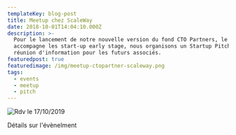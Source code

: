 ```yaml
---
templateKey: blog-post
title: Meetup chez ScaleWay
date: 2018-10-01T14:04:10.000Z
description: >-
  Pour le lancement de notre nouvelle version du fond CTO Partners, le fond qui
  accompagne les start-up early stage, nous organisons un Startup Pitch et une
  réunion d'information pour les futurs associés.
featuredpost: true
featuredimage: /img/meetup-ctopartner-scaleway.png
tags:
  - events
  - meetup
  - pitch
---
```

![Rdv le 17/10/2019](/img/meetup-ctopartner-scaleway.png "Meetup chez ScaleWay")

Détails sur l'évènelment
